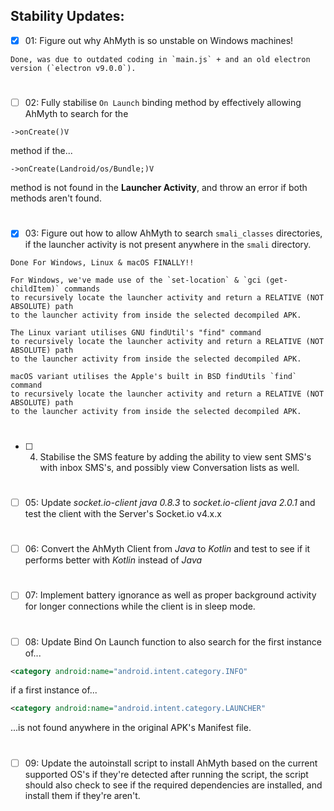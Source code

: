 ## Stability Updates:

- [x] 01: Figure out why AhMyth is so unstable on 
Windows machines!
```
Done, was due to outdated coding in `main.js` + and an old electron version (`electron v9.0.0`).
```
#
- [ ] 02: Fully stabilise `On Launch` binding method by effectively 
allowing AhMyth to search for the
```smali
->onCreate()V
```
method if the...
```
->onCreate(Landroid/os/Bundle;)V
```
method is not found in the **Launcher Activity**, 
and throw an error if both methods aren't found.
#
- [x] 03: Figure out how to allow AhMyth to search `smali_classes` directories, 
if the launcher activity is not present anywhere in the `smali` directory.

```
Done For Windows, Linux & macOS FINALLY!!

For Windows, we've made use of the `set-location` & `gci (get-childItem)` commands
to recursively locate the launcher activity and return a RELATIVE (NOT ABSOLUTE) path 
to the launcher activity from inside the selected decompiled APK.

The Linux variant utilises GNU findUtil's "find" command
to recursively locate the launcher activity and return a RELATIVE (NOT ABSOLUTE) path 
to the launcher activity from inside the selected decompiled APK.

macOS variant utilises the Apple's built in BSD findUtils `find` command
to recursively locate the launcher activity and return a RELATIVE (NOT ABSOLUTE) path 
to the launcher activity from inside the selected decompiled APK.
```
#
- [ ] 04. Stabilise the SMS feature by adding the ability to view sent SMS's 
with inbox SMS's, and possibly view Conversation lists as well.
#
- [ ] 05: Update *socket.io-client java 0.8.3* to *socket.io-client java 2.0.1* 
and test the client with the Server's Socket.io v4.x.x
#
- [ ] 06: Convert the AhMyth Client from *Java* to *Kotlin* and test to see if
it performs better with *Kotlin* instead of *Java* 
#
- [ ] 07: Implement battery ignorance as well as proper background activity for 
longer connections while the client is in sleep mode.
#
- [ ] 08: Update Bind On Launch function to also search for the first instance of...
```xml
<category android:name="android.intent.category.INFO"
```
if a first instance of...
```xml
<category android:name="android.intent.category.LAUNCHER"
```
...is not found anywhere in the original APK's Manifest file.
#
- [ ] 09: Update the autoinstall script to install AhMyth based on the current supported OS's 
if they're detected after running the script, the script should also check to see if the required 
dependencies are installed, and install them if they're aren't.
